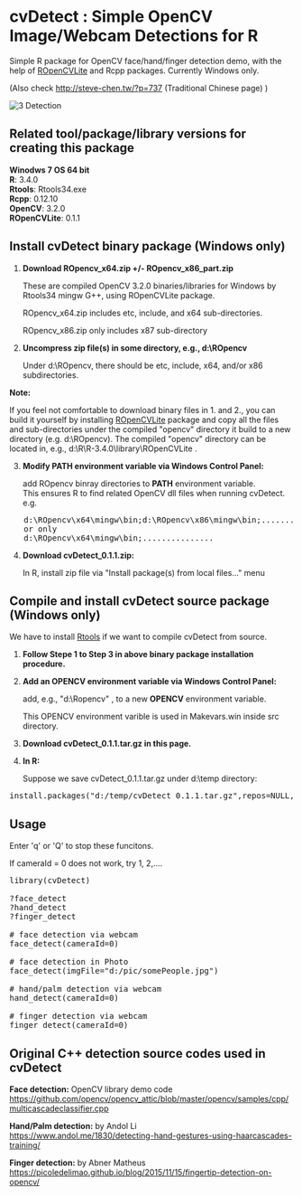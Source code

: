 # cvDetect : Simple OpenCV Image/Webcam Detections for R
Simple R package for OpenCV face/hand/finger detection demo, with the help of [ROpenCVLite](https://github.com/swarm-lab/ROpenCVLite) and Rcpp packages. Currently Windows only.

(Also check http://steve-chen.tw/?p=737  (Traditional Chinese page) )

![3 Detection](http://steve-chen.tw/wp-content/uploads/2017/05/all000.jpg)

## Related tool/package/library versions for creating this package

__Winodws 7 OS 64 bit__  
__R__: 3.4.0  
__Rtools__: Rtools34.exe  
__Rcpp__: 0.12.10  
__OpenCV__: 3.2.0  
__ROpenCVLite__: 0.1.1

## Install cvDetect binary package (Windows only)

1. __Download ROpencv_x64.zip +/- ROpencv_x86_part.zip__

   These are compiled OpenCV 3.2.0 binaries/libraries for Windows by Rtools34 mingw G++, using ROpenCVLite package.
   
   ROpencv_x64.zip includes etc, include, and x64 sub-directories.
   
   ROpencv_x86.zip only includes x87 sub-directory   

2. __Uncompress zip file(s) in some directory, e.g., d:\ROpencv__

   Under d:\ROpencv, there should be etc, include, x64, and/or x86 subdirectories.

__Note:__ 

If you feel not comfortable to download binary files in 1. and 2., you can build it yourself by installing [ROpenCVLite](https://github.com/swarm-lab/ROpenCVLite)  package and copy all the files and sub-directories under the compiled "opencv" directory it build to a new directory (e.g. d:\ROpencv). The compiled "opencv" directory can be located in, e.g., d:\R\R-3.4.0\library\ROpenCVLite .

3. __Modify PATH environment variable via Windows Control Panel:__

   add ROpencv binray directories to __PATH__ environment variable.     
   This ensures R to find related OpenCV dll files when running cvDetect.  
   e.g.  
<pre>
   d:\ROpencv\x64\mingw\bin;d:\ROpencv\x86\mingw\bin;............... 
   or only
   d:\ROpencv\x64\mingw\bin;............... 
</pre>   
   

4. __Download cvDetect_0.1.1.zip:__

   In R, install zip file via "Install package(s) from local files..." menu

## Compile and install cvDetect source package (Windows only) 

We have to install [Rtools](https://cran.r-project.org/bin/windows/Rtools/) if we want to compile cvDetect from source.

1. __Follow Stepe 1 to Step 3 in above binary package installation procedure.__ 

2. __Add an OPENCV environment variable via Windows Control Panel:__

   add, e.g., "d:\Ropencv" , to a new  __OPENCV__ environment variable.

   This OPENCV environment varible is used in Makevars.win inside src directory.
   
3. __Download  cvDetect_0.1.1.tar.gz in this page.__

4. __In R:__ 

   Suppose we save cvDetect_0.1.1.tar.gz under d:\temp directory:  
<pre>
install.packages("d:/temp/cvDetect_0.1.1.tar.gz",repos=NULL,type="source")  
</pre>

## Usage

Enter 'q' or 'Q' to stop these funcitons.

If cameraId = 0 does not work, try 1, 2,.... 

<pre>
library(cvDetect)

?face_detect
?hand_detect
?finger_detect

# face detection via webcam
face_detect(cameraId=0)

# face detection in Photo 
face_detect(imgFile="d:/pic/somePeople.jpg")

# hand/palm detection via webcam
hand_detect(cameraId=0)

# finger detection via webcam
finger_detect(cameraId=0)
</pre>

## Original C++ detection source codes used in cvDetect

__Face detection:__  OpenCV library demo code  
https://github.com/opencv/opencv_attic/blob/master/opencv/samples/cpp/multicascadeclassifier.cpp

__Hand/Palm detection:__  by Andol Li  
https://www.andol.me/1830/detecting-hand-gestures-using-haarcascades-training/

__Finger detection:__ by Abner Matheus  
https://picoledelimao.github.io/blog/2015/11/15/fingertip-detection-on-opencv/
